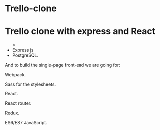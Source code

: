 # Trello-clone


<h1>Trello clone with express and React </h2>

<ul><<li>Express js</li><li>PostgreSQL.</li></ul>

And to build the single-page front-end we are going for:

<p>Webpack.</p>
<p>Sass for the stylesheets.</p>
<p>React.</p>
<p>React router.</p>
<p>Redux.</p>
<p>ES6/ES7 JavaScript.</p>






